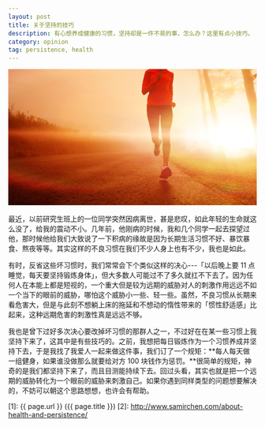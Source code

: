 ```yaml
---
layout: post
title: 关于坚持的技巧
description: 有心想养成健康的习惯，坚持却是一件不易的事，怎么办？这里有点小技巧。
category: opinion
tag: persistence, health
---
```


![image](../../images/about-health-and-persistence/run.jpg)

最近，以前研究生班上的一位同学突然因病离世，甚是悲叹，如此年轻的生命就这么没了，给我的震动不小。几年前，他刚病的时候，我和几个同学一起去探望过他，那时候他给我们大致说了一下积病的缘故是因为长期生活习惯不好、暴饮暴食、熬夜等等。其实这样的不良习惯在我们不少人身上也有不少，我也是如此。

有时，反省这些坏习惯时，我们常常会下个类似这样的决心---「以后晚上要 11 点睡觉，每天要坚持锻炼身体」，但大多数人可能过不了多久就扛不下去了。因为任何人在本能上都是短视的，一个重大但是较为远期的威胁对人的刺激作用远远不如一个当下的眼前的威胁，哪怕这个威胁小一些、轻一些。虽然，不良习惯从长期来看危害大，但是与此刻不想躺上床的拖延和不想动的惰性带来的「惯性舒适感」比起来，这种远期危害的刺激性真是远远不够。

我也是曾下过好多次决心要改掉坏习惯的那群人之一，不过好在在某一些习惯上我坚持下来了，这其中是有些技巧的。之前，我想把每日锻炼作为一个习惯养成并坚持下去，于是我找了我爱人一起来做这件事，我们订了一个规矩：**每人每天做一组健身，如果谁没做那么就要给对方 100 块钱作为惩罚。**很简单的规矩，神奇的是我们都坚持下来了，而且目测能持续下去。回过头看，其实也就是把一个远期的威胁转化为一个眼前的威胁来刺激自己。如果你遇到同样类型的问题想要解决的，不妨可以朝这个思路想想，也许会有帮助。





[SamirChen]: http://samirchen.com "SamirChen"
[1]: {{ page.url }} ({{ page.title }})
[2]: http://www.samirchen.com/about-health-and-persistence/